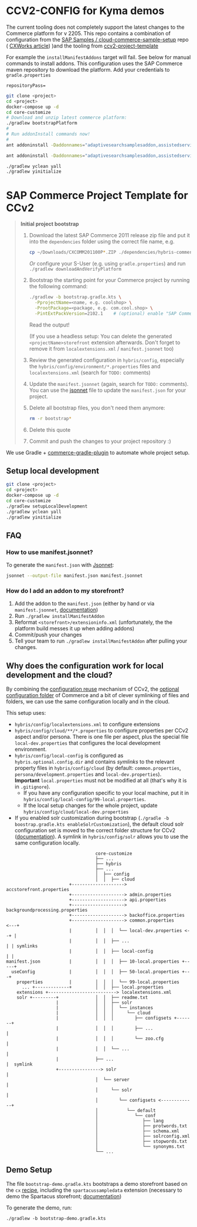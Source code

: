 # CCV2-CONFIG for Kyma demos

The current tooling does not completely support the latest changes to the Commerce platform for v 2205.  This repo contains a combination of configuration from the [SAP Samples / cloud-commerce-sample-setup](https://github.com/SAP-samples/cloud-commerce-sample-setup/tree/main) repo ( [CXWorks article](https://www.sap.com/cxworks/article/2589632836/build_and_deploy_your_first_sap_commerce_cloud_project)) )and the tooling from [ccv2-project-template](https://github.com/sap-commerce-tools/ccv2-project-template)
 

For example the `installManifestAddons` target will fail.  See below for manual commands to install addons.
This configuration uses the SAP Commerce maven repository to download the platform.  Add your credentials to `gradle.properties`
```repositoryUser=
repositoryPass=
```

```sh
git clone <project>
cd <project>
docker-compose up -d
cd core-customize
# Download and unzip latest commerce platform:
./gradlew bootstrapPlatform
#
# Run addonInstall commands now!
#
ant addoninstall -Daddonnames="adaptivesearchsamplesaddon,assistedservicecustomerinterestsaddon,assistedservicepromotionaddon,assistedservicestorefront,assistedserviceyprofileaddon,captchaaddon,chineseaddressaddon,configurablebundleaddon,consignmenttrackingaddon,customercouponaddon,customercouponsamplesaddon,customerinterestsaddon,customerticketingaddon,eventtrackingwsaddon,merchandisingaddon,merchandisingstorefrontsampledataaddon,multicountrysampledataaddon,notificationaddon,ordermanagementaddon,orderselfserviceaddon,pcmbackofficesamplesaddon,personalizationaddon,personalizationsampledataaddon,personalizationyprofilesampledataaddon,profiletagaddon,selectivecartsplitlistaddon,smarteditaddon,stocknotificationaddon,textfieldconfiguratortemplateaddon,timedaccesspromotionengineaddon,timedaccesspromotionenginesamplesaddon,xyformssamples,xyformsstorefrontcommons,ysapproductconfigaddon" -DaddonStorefront.yacceleratorstorefront="yacceleratorstorefront"

ant addoninstall -Daddonnames="adaptivesearchsamplesaddon,assistedservicecustomerinterestsaddon,assistedservicepromotionaddon,assistedservicestorefront,assistedserviceyprofileaddon,captchaaddon,chineseaddressaddon,configurablebundleaddon,consignmenttrackingaddon,customercouponaddon,customercouponsamplesaddon,customerinterestsaddon,customerticketingaddon,eventtrackingwsaddon,merchandisingaddon,merchandisingstorefrontsampledataaddon,multicountrysampledataaddon,notificationaddon,ordermanagementaddon,orderselfserviceaddon,pcmbackofficesamplesaddon,personalizationaddon,personalizationsampledataaddon,personalizationyprofilesampledataaddon,profiletagaddon,selectivecartsplitlistaddon,smarteditaddon,stocknotificationaddon,textfieldconfiguratortemplateaddon,timedaccesspromotionengineaddon,timedaccesspromotionenginesamplesaddon,xyformssamples,xyformsstorefrontcommons,ysapproductconfigaddon,accountsummaryaddon,b2bacceleratoraddon,b2bpunchoutaddon,chinesecommerceorgaddressaddon,commerceorgaddon,commerceorgsamplesaddon,sapproductconfigb2baddon" -DaddonStorefront.yacceleratorstorefront="yb2bacceleratorstorefront"

./gradlew yclean yall
./gradlew yinitialize
```

# SAP Commerce Project Template for CCv2

> **Initial project bootstrap**
>
> 1. Download the latest SAP Commerce 2011 release zip file and put it into the `dependencies` folder
>    using the correct file name, e.g.
>
>    ```bash
>    cp ~/Downloads/CXCOMM201100P*.ZIP ./dependencies/hybris-commerce-suite-2011.6.zip
>    ```
>    *Or* configure your S-User (e.g. using `gradle.properties`) and run `./gradlew downloadAndVerifyPlatform`
>    
> 1. Bootstrap the starting point for your Commerce project by running the following command:
>
>    ```bash
>    ./gradlew -b bootstrap.gradle.kts \
>      -PprojectName=<name, e.g. coolshop> \
>      -ProotPackage=<package, e.g. com.cool.shop> \
>      -PintExtPackVersion=2102.1    # (optional) enable "SAP Commerce Cloud, Integration Extension Pack"
>    ```
>
>    Read the output!
>
>    (If you use a headless setup: You can delete the generated `<projectName>storefront` extension
>     afterwards. Don't forget to remove it from `localextensions.xml` / `manifest.jsonnet` too)
> 1. Review the generated configuration in `hybris/config`, especially the `hybris/config/environment/*.properties`
>    files and `localextensions.xml` (search for `TODO:` comments)
> 1. Update the `manifest.jsonnet` (again, search for `TODO:` comments).\
>    You can use the [jsonnet] file to update the `manifest.json` for your project.
> 1. Delete all bootstrap files, you don't need them anymore:
>
>    ```bash
>    rm -r bootstrap*
>    ```
>
> 1. Delete this quote
> 1. Commit and push the changes to your project repository :)

We use Gradle + [commerce-gradle-plugin][plugin] to automate whole project setup.

[plugin]: https://github.com/SAP/commerce-gradle-plugin

## Setup local development

```sh
git clone <project>
cd <project>
docker-compose up -d
cd core-customize
./gradlew setupLocalDevelopment
./gradlew yclean yall
./gradlew yinitialize
```

## FAQ

###  How to use manifest.jsonnet?

To generate the `manifest.json` with [Jsonnet][jsonnet]:

```bash
jsonnet --output-file manifest.json manifest.jsonnet
```

[jsonnet]: https://jsonnet.org/

### How do I add an addon to my storefront?

1. Add the addon to the `manifest.json` (either by hand or via `manifest.jsonnet`, [documentation][addon])
1. Run `./gradlew installManifestAddon`
1. Reformat `<storefront>/extensioninfo.xml` (unfortunately, the the platform build messes it up when adding addons)
1. Commit/push your changes
1. Tell your team to run `./gradlew installManifestAddon` after pulling your changes.

[addon]: https://help.sap.com/viewer/1be46286b36a4aa48205be5a96240672/LATEST/en-US/9a3ab7d08c704fccb7fd899e876d41d6.html

## Why does the configuration work for local development and the cloud?

By combining the [configuration reuse][reuse] mechanism of CCv2, the [optional configuration folder][folder]
of Commerce and a bit of clever symlinking of files and folders, we can use the same configuration
locally and in the cloud.

This setup uses:

- `hybris/config/localextensions.xml` to configure extensions
- `hybris/config/cloud/**/*.properties` to configure properties per CCv2 aspect and/or persona.
   There is one file per aspect, plus the special file `local-dev.properties` that configures the local development environment.
- `hybris/config/local-config` is configured as `hybris.optional.config.dir` and contains *symlinks* 
  to the relevant property files in `hybris/config/cloud` (by default: `common.properties`, `persona/development.properties` and `local-dev.properties`).\
  **Important** `local.properties` must not be modified at all (that's why it is in `.gitignore`).
  - If you have any configuration specific to your local machine, put it in `hybris/config/local-config/99-local.properties`.
  - If the local setup changes for the whole project, update `hybris/config/cloud/local-dev.properties`
- If you enabled solr customization during bootstrap (`./gradle -b boostrap.gradle.kts enableSolrCustomization`), the default cloud solr configuration set is moved to the correct folder structure for CCv2 ([documentation][solr]).
  A symlink in `hybris/config/solr` allows you to use the same configuration locally.

```
                                  core-customize
                                  ├── ...
                                  ├── hybris
                                  ├── ...
                                  │  ├── config
                                  │  │  ├── cloud
                        +--------------------> accstorefront.properties
                        +--------------------> admin.properties
                        +--------------------> api.properties
                        +--------------------> backgroundprocessing.properties
                        +--------------------> backoffice.properties
                        +--------------------> common.properties     <---+
                        |         │  │  │  └── local-dev.properties <--+ |
                        |         │  │  ├── ...                        | | symlinks
                        |         │  │  ├── local-config               | |
manifest.json           |         │  │  │  ├── 10-local.properties +-----+
  useConfig             |         │  │  │  ├── 50-local.properties +---+
    properties          |         │  │  │  └── 99-local.properties
      ... +-------------+         │  │  ├── local.properties
    extensions +--------------------------> localextensions.xml
    solr +---------+              │  │  ├── readme.txt
                   |              │  │  ├── solr
                   |              │  │  │  └── instances
                   |              │  │  │     └── cloud
                   |              │  │  │        ├── configsets +-------+
                   |              │  │  │        ├── ...                |
                   |              │  │  │        └── zoo.cfg            |
                   |              │  │  └── ...                         |
                   |              ├── ...                               |  symlink
                   +----------------> solr                              |
                                  │  └── server                         |
                                  │     └── solr                        |
                                  │        └── configsets <-------------+
                                  │           └── default
                                  │              └── conf
                                  │                 ├── lang
                                  │                 ├── protwords.txt
                                  │                 ├── schema.xml
                                  │                 ├── solrconfig.xml
                                  │                 ├── stopwords.txt
                                  │                 └── synonyms.txt
                                  └── ...

```

[reuse]: https://help.sap.com/viewer/1be46286b36a4aa48205be5a96240672/LATEST/en-US/2311d89eef9344fc81ef168ac9668307.html
[folder]: https://help.sap.com/viewer/b490bb4e85bc42a7aa09d513d0bcb18e/LATEST/en-US/8beb75da86691014a0229cf991cb67e4.html
[solr]: https://help.sap.com/viewer/b2f400d4c0414461a4bb7e115dccd779/LATEST/en-US/f7251d5a1d6848489b1ce7ba46300fe6.html

## Demo Setup

The file `bootstrap-demo.gradle.kts` bootstraps a demo storefront based on the `cx` [recipe][recipe],
including the `spartacussampledata` extension (necessary to demo the Spartacus storefront; [documentation][spartacussample])

To generate the demo, run:
```
./gradlew -b bootstrap-demo.gradle.kts
```
[spartacussample]: https://sap.github.io/spartacus-docs/spartacussampledata-extension/
[recipe]: https://help.sap.com/viewer/a74589c3a81a4a95bf51d87258c0ab15/2011/en-US/f09d46cf4a2546b586ed7021655e4715.html
